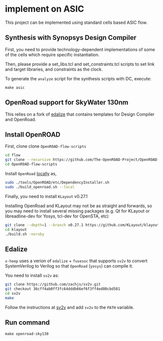 # implement on ASIC

This project can be implemented using standard cells based ASIC flow.

## Synthesis with Synopsys Design Compiler

First, you need to provide technology-dependent implementations of some of the cells which require specific instantiation.

Then, please provide a set_libs.tcl and set_constraints.tcl scripts to set link and target libraries, and constraints as the clock.

To generate the `analyze` script for the synthesis scripts with DC, execute:

```
make asic
```

## OpenRoad support for SkyWater 130nm

This relies on a fork of [edalize](https://github.com/davideschiavone/edalize) that contains templates for Design Compiler and OpenRoad.


## Install OpenROAD

First, clone clone `OpenROAD-flow-scripts`

```bash
cd flow
git clone --recursive https://github.com/The-OpenROAD-Project/OpenROAD-flow-scripts
cd OpenROAD-flow-scripts
```

Install `OpenRoad` [locally](https://openroad.readthedocs.io/en/latest/user/BuildLocally.html) as,


```bash
sudo ./tools/OpenROAD/etc/DependencyInstaller.sh
sudo ./build_openroad.sh --local
```

Finally, you need to install `KLayout` v0.27.1


Installing OpenRoad and KLayout may not be as straight and forwards, so you may need to install several missing packages
(e.g. Qt for KLayout or libreadline-dev for Yosys, tcl-dev for OpenSTA, etc)

```bash
git clone --depth=1 --branch v0.27.1 https://github.com/KLayout/klayout.git
cd klayout
./build.sh -noruby
```

## Edalize

`x-heep` uses a verion of `edalize` + `fusesoc` that supports `sv2v` to convert SystemVerilog to Verilog so that
`OpenRoad` (`yosys`) can compile it.

You need to install `sv2v` as:

```bash
git clone https://github.com/zachjs/sv2v.git
git checkout 36cff4ab0ff3fc64dddb66ef6f3ff4ed80cbd581
cd sv2v
make
```

Follow the instructions at [sv2v](https://github.com/zachjs/sv2v#installation)
and add `sv2v` to the `PATH` variable.

## Run command

```
make openroad-sky130
```
